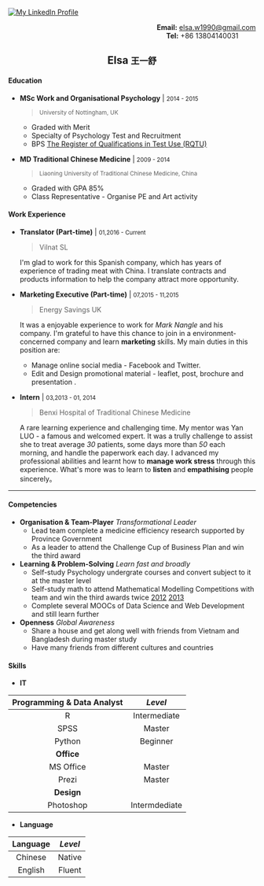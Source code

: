 [![My LinkedIn Profile](https://cdn2.hubspot.net/hub/76244/file-30458908-jpg/images/linkedin_logo_small1.jpg)](https://cn.linkedin.com/in/elsa-wang-0ba1b2a7)

<p align="right">
<b>Email:</b> <a href="mailto:elsa.w1990@gmail.com">elsa.w1990@gmail.com</a>
<br />
<b>Tel:</b> +86 13804140031&nbsp;&nbsp;&nbsp;&nbsp;&nbsp;&nbsp;&nbsp;&nbsp;&nbsp;
</p>

<h2 align="center">
 Elsa
 <small>王一舒</small>
</h2>

#### Education

- __MSc Work and Organisational Psychology__ | <small>2014 - 2015</small>
  > <small>University of Nottingham, UK</small>

  * Graded with Merit
  * Specialty of Psychology Test and Recruitment
  * BPS [The Register of Qualifications in Test Use (RQTU)](https://ptc.bps.org.uk/register-qualifications-test-use-rqtu?qs=311299&ret=Wang)

- __MD Traditional Chinese Medicine__ | <small>2009 - 2014</small>
  > <small>Liaoning University of Traditional Chinese Medicine, China</small>

  * Graded with GPA 85%
  * Class Representative - Organise PE and Art activity

#### Work Experience

- __Translator (Part-time)__ | <small>01,2016 - Current</small>
  > Vilnat SL

  I'm glad to work for this Spanish company, which has years of experience of trading meat with China. I translate contracts and products information to help the company attract more opportunity.

- __Marketing Executive (Part-time)__ | <small> 07,2015 - 11,2015 </small>
  > Energy Savings UK

  It was a enjoyable experience to work for _Mark Nangle_ and his company. I'm grateful to have this chance to join in a environment-concerned company and learn __marketing__ skills. My main duties in this position are:
  - Manage online social media - Facebook and Twitter.
  - Edit and Design promotional material - leaflet, post, brochure and presentation .

- __Intern__ | <small>03,2013 - 01, 2014</small>
  > Benxi Hospital of Traditional Chinese Medicine

  A rare learning experience and challenging time. My mentor was Yan LUO - a famous and welcomed expert. It was a trully challenge to assist she to treat average _30_ patients, some days more than _50_ each morning, and handle the paperwork each day. I advanced my professional abilities and learnt how to __manage work stress__ through this experience. What's more was to learn to __listen__ and __empathising__ people sincerely。

---

#### Competencies

- __Organisation & Team-Player__
  _Transformational Leader_
  * Lead team complete a medicine efficiency research supported by Province Government
  * As a leader to attend the Challenge Cup of Business Plan  and win the third award
- __Learning & Problem-Solving__
  _Learn fast and broadly_
  * Self-study Psychology undergrate courses and convert subject to it at the master level
  * Self-study math to attend Mathematical Modelling Competitions with team and win the third awards twice [2012](http://wenku.baidu.com/view/a14dba380912a2161479292a.html) [2013](http://www.madio.net/article-394.html)
  * Complete several MOOCs of Data Science and Web Development and still learn further
- __Openness__
  _Global Awareness_
  * Share a house and get along well with friends from Vietnam and Bangladesh during master study
  * Have many friends from different cultures and countries

#### Skills
- __IT__

| Programming & Data Analyst | _Level_   |
| :-------------: | :-------------: |
| R       | Intermediate       |
| SPSS | Master |
| Python | Beginner |
| __Office__ |
| MS Office | Master |
| Prezi | Master |
| __Design__ |
| Photoshop | Intermdediate |

- __Language__

| Language | _Level_     |
| :-------------: | :-------------: |
| Chinese       | Native       |
| English  | Fluent
